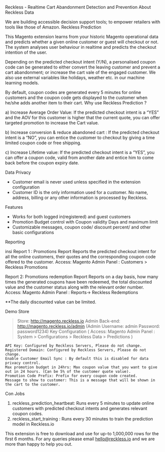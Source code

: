 Reckless - Realtime Cart Abandonment Detection and Prevention
About Reckless Data

We are building accessible decision support tools; to empower retailers with tools like those of Amazon.
Reckless Prediction

This Magento extension learns from your historic Magento operational data and predicts whether a given online customer or guest will checkout or not.
The system analyses user behaviour in realtime and predicts the checkout intention of the user.

Depending on the predicted checkout intent (Y/N), a personalised coupon code can be generated to either convert the leaving customer and prevent a cart abandonment; or increase the cart vale of the engaged customer. We also use external variables like holidays, weather etc. in our machine learning models.

By default, coupon codes are generated every 5 minutes for online customers and the coupon code gets displayed to the customer when he/she adds another item to their cart.
Why use Reckless Prediction ?

a) Increase Average Order Value: If the predicted checkout intent is a “YES” and the AOV for this customer is higher that the current quote, you can offer targeted promotion to increase the Cart value.

b) Increase conversion & reduce abandoned cart : If the predicted checkout intent is a “NO”, you can entice the customer to checkout by giving a time limited coupon code or free shipping.

c) Increase Lifetime value: If the predicted checkout intent is a “YES”, you can offer a coupon code, valid from another date and entice him to come back before the coupon expiry date.

Data Privacy

- Customer email is never used unless specified in the extension configuration
- Customer ID is the only information used for a customer. No name, address, billing or any other information is processed by Reckless.

Features

- Works for both logged in(registered) and guest customers
- Promotion Budget control with Coupon validity Days and maximum limit
- Customizable messages, coupon code/ discount percent/ and other basic configurations

Reporting

insi Report 1 : Promotions Report
Reports the predicted checkout intent for all the online customers, their quotes and the corresponding coupon code offered to the customer.
Access: Magento Admin Panel : Customers > Reckless Promotions

Report 2: Promotions redemption Report
Reports on a day basis, how many times the generated coupons have been redeemed, the total discounted value and the customer status along with the relevant order number.
Access: Magento Admin Panel : Reports-> Reckless Redemptions

**The daily discounted value can be limited.

Demo Store

> Store: http://magento.reckless.io
> Admin Back-end: http://magento.reckless.io/admin (Admin Username: admin Password: password1234)
Key Configuration ( Access: Magento Admin Panel : System > Configurations > Reckless Data > Predictions )

    API Key: Configured by Reckless Servers, Please do not change.
    Registered Domain: Configured by Reckless Servers, Please do not change.
    Enable Customer Email Sync : By default this is disabled for data privacy control.
    Max promotion budget in 24hrs: Max coupon value that you want to give out in 24 hours. (Can be 5% of the customer quote value).
    Promotion Code Prefix: Prefix for every coupon code created.
    Message to show to customer: This is a message that will be shown in the cart to the customer.

Con Jobs

1) reckless_prediction_heartbeat: Runs every 5 minutes to update online customers with predicted checkout intents and generates relevant coupon codes.
2) reckless_start_training : Runs every 30 minutes to train the prediction model in Reckless.io


This extension is free to download and use for up-to 1,000,000 rows for the first 6 months. For any queries please email hello@reckless.io and we are more than happy to help you out.
